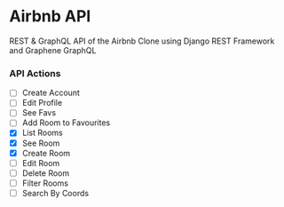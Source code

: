 # Airbnb API

REST & GraphQL API of the Airbnb Clone using Django REST Framework and Graphene GraphQL

### API Actions

- [ ] Create Account
- [ ] Edit Profile
- [ ] See Favs
- [ ] Add Room to Favourites
- [x] List Rooms
- [x] See Room
- [x] Create Room
- [ ] Edit Room
- [ ] Delete Room
- [ ] Filter Rooms
- [ ] Search By Coords

